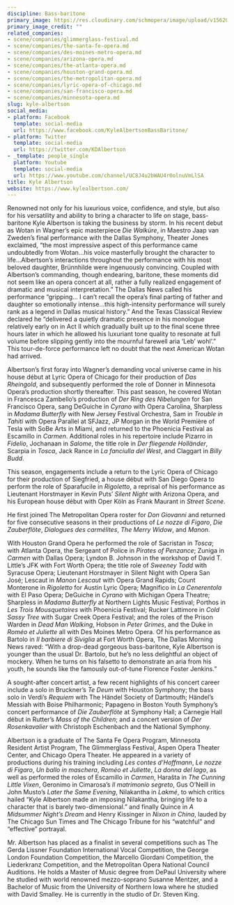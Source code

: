 ```yaml
---
discipline: Bass-baritone
primary_image: https://res.cloudinary.com/schmopera/image/upload/v1562034434/media/2019/07/KyleAlbertson.jpg
primary_image_credit: ""
related_companies:
- scene/companies/glimmerglass-festival.md
- scene/companies/the-santa-fe-opera.md
- scene/companies/des-moines-metro-opera.md
- scene/companies/arizona-opera.md
- scene/companies/the-atlanta-opera.md
- scene/companies/houston-grand-opera.md
- scene/companies/the-metropolitan-opera.md
- scene/companies/lyric-opera-of-chicago.md
- scene/companies/san-francisco-opera.md
- scene/companies/minnesota-opera.md
slug: kyle-albertson
social_media:
- platform: Facebook
  template: social-media
  url: https://www.facebook.com/KyleAlbertsonBassBaritone/
- platform: Twitter
  template: social-media
  url: https://twitter.com/KDAlbertson
- _template: people_single
  platform: Youtube
  template: social-media
  url: https://www.youtube.com/channel/UC8J4u2bWAU4r0olnuVmLlSA
title: Kyle Albertson
website: https://www.kylealbertson.com/
---
```

Renowned not only for his luxurious voice, confidence, and style, but also for his versatility and ability to bring a character to life on stage, bass-baritone Kyle Albertson is taking the business by storm.  In his recent debut as Wotan in Wagner’s epic masterpiece _Die Walküre_, in Maestro Jaap van Zweden’s final performance with the Dallas Symphony, Theater Jones exclaimed, “the most impressive aspect of this performance came undoubtedly from Wotan…his voice masterfully brought the character to life…Albertson’s interactions throughout the performance with his most beloved daughter, Brünnhilde were ingenuously convincing. Coupled with Albertson’s commanding, though endearing, baritone, these moments did not seem like an opera concert at all, rather a fully realized engagement of dramatic and musical interpretation.”  The Dallas News called his performance “gripping… I can’t recall the opera’s final parting of father and daughter so emotionally intense…this high-intensity performance will surely rank as a legend in Dallas musical history.” And the Texas Classical Review declared he “delivered a quietly dramatic presence in his monologue relatively early on in Act II which gradually built up to the final scene three hours later in which he allowed his luxuriant tone quality to resonate at full volume before slipping gently into the mournful farewell aria ‘Leb’ wohl’.”  This tour-de-force performance left no doubt that the next American Wotan had arrived.

Albertson’s first foray into Wagner’s demanding vocal universe came in his house début at Lyric Opera of Chicago for their production of _Das Rheingold_, and subsequently performed the role of Donner in Minnesota Opera’s production shortly thereafter.  This past season, he covered Wotan in Francesca Zambello’s production of _Der Ring des Nibelungen_ for San Francisco Opera, sang DeGuiche in _Cyrano_ with Opera Carolina, Sharpless in _Madama Butterfly_ with New Jersey Festival Orchestra, Sam in _Trouble in Tahiti_ with Opera Parallel at SFJazz, JP Morgan in the World Première of Tesla with SoBe Arts in Miami, and returned to the Phoenicia Festival as Escamillo in _Carmen_.  Additional roles in his repertoire include Pizarro in _Fidelio_, Jochanaan in _Salome_, the title role in _Der fliegende Holländer_, Scarpia in _Tosca_, Jack Rance in _La fanciulla del West_, and Claggart in _Billy Budd_.

This season, engagements include a return to the Lyric Opera of Chicago for their production of Siegfried, a house début with San Diego Opera to perform the role of Sparafucile in _Rigoletto_, a reprisal of his performance as Lieutenant Horstmayer in Kevin Puts’ _Silent Night_ with Arizona Opera, and his European house début with Oper Köln as Frank Maurant in _Street Scene_.

He first joined The Metropolitan Opera roster for _Don Giovanni_ and returned for five consecutive seasons in their productions of _Le nozze di Figaro_, _Die Zauberflöte_, _Dialogues des carmélites_, _The Merry Widow_, and _Manon_.

With Houston Grand Opera he performed the role of Sacristan in _Tosca_; with Atlanta Opera, the Sergeant of Police in _Pirates of Penzance_; Zuniga in _Carmen_ with Dallas Opera; Lyndon B. Johnson in the workshop of David T. Little’s JFK with Fort Worth Opera; the title role of _Sweeney Todd_ with Syracuse Opera; Lieutenant Horstmayer in Silent Night with Opera San José; Lescaut in _Manon Lescaut_ with Opera Grand Rapids; Count Monterone in _Rigoletto_ for Austin Lyric Opera; Magnifico in _La Cenerentola_ with El Paso Opera; DeGuiche in _Cyrano_ with Michigan Opera Theatre; Sharpless in _Madama Butterfly_ at Northern Lights Music Festival; Porthos in _Les Trois Mousquetaires_ with Phoenicia Festival; Rucker Lattimore in _Cold Sassy Tree_ with Sugar Creek Opera Festival; and the roles of the Prison Warden in _Dead Man Walking_, Hobson in _Peter Grimes_, and the Duke in _Roméo et Juliette_ all with Des Moines Metro Opera.  Of his performance as Bartolo in _Il barbiere di Siviglia_ at Fort Worth Opera, The Dallas Morning News raved: “With a drop-dead gorgeous bass-baritone, Kyle Albertson is younger than the usual Dr. Bartolo, but he’s no less delightful an object of mockery. When he turns on his falsetto to demonstrate an aria from his youth, he sounds like the famously out-of-tune Florence Foster Jenkins.”

A sought-after concert artist, a few recent highlights of his concert career include a solo in Bruckner’s _Te Deum_ with Houston Symphony; the bass solo in Verdi’s _Requiem_ with The Händel Society of Dartmouth; Händel’s Messiah with Boise Philharmonic; Papageno in Boston Youth Symphony’s concert performance of _Die Zauberflöte_ at Symphony Hall; a Carnegie Hall début in Rutter’s _Mass of the Children_; and a concert version of _Der Rosenkavalier_ with Christoph Eschenbach and the National Symphony.

Albertson is a graduate of The Santa Fe Opera Program, Minnesota Resident Artist Program, The Glimmerglass Festival, Aspen Opera Theater Center, and Chicago Opera Theater.  He appeared in a variety of productions during his training including _Les contes d’Hoffmann_, _Le nozze di Figaro_, _Un ballo in maschera_, _Roméo et Juliette_, _La donna del lago_, as well as performed the roles of Escamillo in _Carmen_, Harašta in _The Cunning Little Vixen_, Geronimo in Cimarosa’s _Il matrimonio segreto_, Gus O’Neill in John Musto’s _Later the Same Evening_, Nilakantha in _Lakmé_, to which critics hailed “Kyle Albertson made an imposing Nilakantha, bringing life to a character that is barely two-dimensional.” and finally Quince in _A Midsummer Night’s Dream_ and Henry Kissinger in _Nixon in China_, lauded by The Chicago Sun Times and The Chicago Tribune for his “watchful” and “effective” portrayal.

Mr. Albertson has placed as a finalist in several competitions such as The Gerda Lissner Foundation International Vocal Competition, the George London Foundation Competition, the Marcello Giordani Competition, the Liederkranz Competition, and the Metropolitan Opera National Council Auditions. He holds a Master of Music degree from DePaul University where he studied with world renowned mezzo-soprano Susanne Mentzer, and a Bachelor of Music from the University of Northern Iowa where he studied with David Smalley. He is currently in the studio of Dr. Steven King.